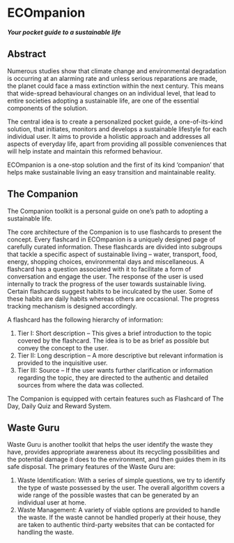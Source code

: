# ECOmpanion
***Your pocket guide to a sustainable life***

## Abstract
<p>
  Numerous studies show that climate change and environmental degradation is occurring at an alarming rate and unless serious reparations are made, the planet could face a mass extinction within the next century. This means that wide-spread behavioural changes on an individual level, that lead to entire societies adopting a sustainable life, are one of the essential components of the solution.
</p>
<p>
  The central idea is to create a personalized pocket guide, a one-of-its-kind solution, that initiates, monitors and develops a sustainable lifestyle for each individual user. It aims to provide a holistic approach and addresses all aspects of everyday life, apart from providing all possible conveniences that will help instate and maintain this reformed behaviour.
</p>
<p>
  ECOmpanion is a one-stop solution and the first of its kind ‘companion’ that helps make sustainable living an easy transition and maintainable reality.
</p>

## The Companion
<p>
  The Companion toolkit is a personal guide on one’s path to adopting a sustainable life.
</p>
<p>
  The core architecture of the Companion is to use flashcards to present the concept. Every flashcard in ECOmpanion is a uniquely designed page of carefully curated information. These flashcards are divided into subgroups that tackle a specific aspect of sustainable living – water, transport, food, energy, shopping choices, environmental days and miscellaneous. A flashcard has a question associated with it to facilitate a form of conversation and engage the user. The response of the user is used internally to track the progress of the user towards sustainable living.  Certain flashcards suggest habits to be inculcated by the user. Some of these habits are daily habits whereas others are occasional. The progress tracking mechanism is designed accordingly.
</p>
<p>
  A flashcard has the following hierarchy of information:
  <ol>
  <li> Tier I: Short description – This gives a brief introduction to the topic covered by the flashcard. The idea is to be as brief as possible but convey the concept to the user.</li>
  <li>Tier II: Long description – A more descriptive but relevant information is provided to the inquisitive user.</li>
  <li>Tier III: Source – If the user wants further clarification or information regarding the topic, they are directed to the authentic and detailed sources from where the data was collected.</li>
</ol>
</p>
<p>
  The Companion is equipped with certain features such as Flashcard of The Day, Daily Quiz and Reward System.
</p>

## Waste Guru
Waste Guru is another toolkit that helps the user identify the waste they have, provides appropriate awareness about its recycling possibilities and the potential damage it does to the environment, and then guides them in its safe disposal.
The primary features of the Waste Guru are:
1. Waste Identification: With a series of simple questions, we try to identify the type of waste possessed by the user. The overall algorithm covers a wide range of the possible wastes that can be generated by an individual user at home.
2. Waste Management: A variety of viable options are provided to handle the waste. If the waste cannot be handled properly at their house, they are taken to authentic third-party websites that can be contacted for handling the waste.
